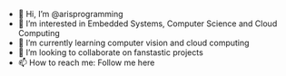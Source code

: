 - 👋 Hi, I’m @arisprogramming
- 👀 I’m interested in Embedded Systems, Computer Science and Cloud Computing
- 🌱 I’m currently learning computer vision and cloud computing
- 💞️ I’m looking to collaborate on fanstastic projects
- 📫 How to reach me: Follow me here

<!---
arisprogramming/arisprogramming is a ✨ special ✨ repository because its `README.md` (this file) appears on your GitHub profile.
You can click the Preview link to take a look at your changes.
--->
